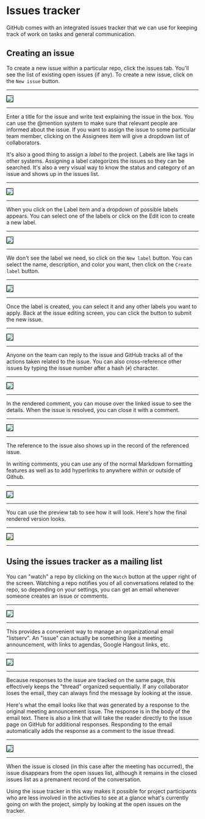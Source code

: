 
# Issues tracker

GitHub comes with an integrated issues tracker that we can use for keeping track of work on tasks and general communication.

## Creating an issue

To create a new issue within a particular repo, click the issues tab.  You'll see the list of existing open issues (if any).  To create a new issue, click on the `New issue` button.

---------
<img src="images/issues-list.png" style="border:1px solid black">

---------

Enter a title for the issue and write text explaining the issue in the box.  You  can use the @mention system to make sure that relevant people are informed about the issue.  If you want to assign the issue to some particular team member, clicking on the Assignees item will give a dropdown list of collaborators.  

It's also a good thing to assign a *label* to the project.  Labels are like tags in other systems.  Assigning a label categorizes the issues so they can be searched.  It's also a very visual way to know the status and category of an issue and shows up in the issues list.

------
<img src="images/start-issue.png" style="border:1px solid black">

-----

When you click on the Label item and a dropdown of possible labels appears.  You can select one of the labels or click on the Edit icon to create a new label.

-----
<img src="images/select-label.png" style="border:1px solid black">

-------

We don't see the label we need, so click on the `New label` button.  You can select the name, description, and color you want, then click on the `Create label` button.  

-----
<img src="images/new-label.png" style="border:1px solid black">

-----

Once the label is created, you can select it and any other labels you want to apply.  Back at the issue editing screen, you can click the button to submit the new issue.

-----
<img src="images/submit-issue.png" style="border:1px solid black">

------

Anyone on the team can reply to the issue and GitHub tracks all of the actions taken related to the issue.  You can also cross-reference other issues by typing the issue number after a hash (`#`) character.  

-----
<img src="images/mention-issue.png" style="border:1px solid black">

-----

In the rendered comment, you can mouse over the linked issue to see the details.  When the issue is resolved, you can close it with a comment.  

------
<img src="images/view-related-issue.png" style="border:1px solid black">

-----

The reference to the issue also shows up in the record of the referenced issue.  

In writing comments, you can use any of the normal Markdown formatting features as well as to add hyperlinks to anywhere within or outside of Github.

-----
<img src="images/link-in-comment.png" style="border:1px solid black">

-----

You can use the preview tab to see how it will look.  Here's how the final rendered version looks.

-----
<img src="images/rendered-markdown.png" style="border:1px solid black">

------

## Using the issues tracker as a mailing list

You can "watch" a repo by clicking on the `Watch` button at the upper right of the screen.  Watching a repo notifies you of all conversations related to the repo, so depending on your settings, you can get an email whenever someone creates an issue or comments.

-----
<img src="images/watch-repo.png" style="border:1px solid black">

------

This provides a convenient way to manage an organizational email "listserv". An "issue" can actually be something like a meeting announcement, with links to agendas, Google Hangout links, etc.  

-----
<img src="images/meeting.png" style="border:1px solid black">

------

 Because responses to the issue are tracked on the same page, this effectively keeps the "thread" organized sequentially.  If any collaborator loses the email, they can always find the message by looking at the issue.  

 Here's what the email looks like that was generated by a response to the original meeting announcement issue.  The response is in the body of the email text.  There is also a link that will take the reader directly to the issue page on GitHub for additional responses.  Responding to the email automatically adds the response as a comment to the issue thread.  

 -----
 <img src="images/email-meeting.png" style="border:1px solid black">

 ------

When the issue is closed (in this case after the meeting has occurred), the issue disappears from the open issues list, although it remains in the closed issues list as a premanent record of the conversation.  

Using the issue tracker in this way makes it possible for project participants who are less involved in the activities to see at a glance what's currently going on with the project, simply by looking at the open issues on the tracker.
